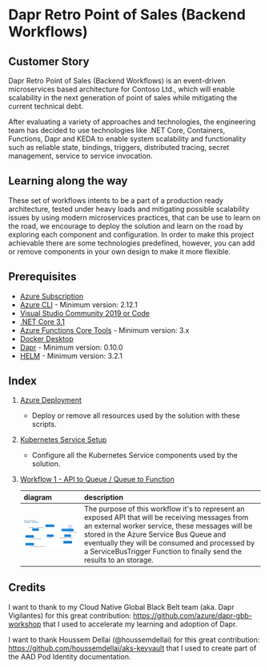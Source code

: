 # Dapr Retro Point of Sales (Backend Workflows)

## Customer Story

Dapr Retro Point of Sales (Backend Workflows) is an event-driven microservices based architecture for Contoso Ltd., which will enable scalability in the next generation of point of sales while mitigating the current technical debt.

After evaluating a variety of approaches and technologies, the engineering team has decided to use technologies like .NET Core, Containers, Functions, Dapr and KEDA to enable system scalability and functionality such as reliable state, bindings, triggers, distributed tracing, secret management, service to service invocation. 

## Learning along the way

These set of workflows intents to be a part of a production ready architecture, tested under heavy loads and mitigating possible scalability issues by using modern microservices practices, that can be use to learn on the road, we encourage to deploy the solution and learn on the road by exploring each component and configuration. In order to make this project achievable there are some technologies predefined, however, you can add or remove components in your own design to make it more flexible.

## Prerequisites

- [Azure Subscription](https://portal.azure.com/)
- [Azure CLI](https://docs.microsoft.com/en-us/cli/azure/install-azure-cli?view=azure-cli-latest) - Minimum version: 2.12.1
- [Visual Studio Community 2019 or Code](https://visualstudio.microsoft.com/es/downloads/)
- [.NET Core 3.1](https://dotnet.microsoft.com/download/dotnet-core/3.1)
- [Azure Functions Core Tools](https://docs.microsoft.com/en-us/azure/azure-functions/functions-run-local) - Minimum version: 3.x
- [Docker Desktop](https://docs.docker.com/engine/install/)
- [Dapr](https://github.com/dapr/docs/blob/master/getting-started/environment-setup.md#prerequisites) - Minimum version: 0.10.0
- [HELM](https://helm.sh/docs/intro/install/) - Minimum version: 3.2.1

## Index

1. [Azure Deployment](README-AzureDeployment.md)
    - Deploy or remove all resources used by the solution with these scripts.
2. [Kubernetes Service Setup](README-KubernetesSetup.md)
    - Configure all the Kubernetes Service components used by the solution.
3. [Workflow 1 - API to Queue / Queue to Function](README-Workflow-1.md)

    | diagram  | description |
    |---|---|
    | <div><img src="resources/images/architecture-workflow-1.png" width="500" /></div> | The purpose of this workflow it's to represent an exposed API that will be receiving messages from an external worker service, these messages will be stored in the Azure Service Bus Queue and eventually they will be consumed and processed by a ServiceBusTrigger Function to finally send the results to an storage. |

## Credits

I want to thank to my Cloud Native Global Black Belt team (aka. Dapr Vigilantes) for this great contribution: https://github.com/azure/dapr-gbb-workshop that I used to accelerate my learning and adoption of Dapr.

I want to thank Houssem Dellai (@houssemdellai) for this great contribution: https://github.com/houssemdellai/aks-keyvault that I used to create part of the AAD Pod Identity documentation.